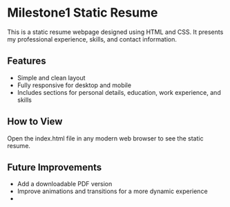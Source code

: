 # Milestone1 Static Resume

This is a static resume webpage designed using HTML and CSS. It presents my professional experience, skills, and contact information.

## Features
- Simple and clean layout
- Fully responsive for desktop and mobile
- Includes sections for personal details, education, work experience, and skills

## How to View
Open the index.html file in any modern web browser to see the static resume.

## Future Improvements
- Add a downloadable PDF version
- Improve animations and transitions for a more dynamic experience
-
